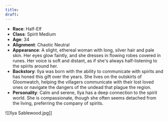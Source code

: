 ```yaml
---
title: 
draft:
---
```

- **Race**: Half-Elf
- **Class**: Spirit Medium
- **Age**: 34
- **Alignment**: Chaotic Neutral
- **Appearance**: A slight, ethereal woman with long, silver hair and pale skin. Her eyes glow faintly, and she dresses in flowing robes covered in runes. Her voice is soft and distant, as if she's always half-listening to the spirits around her.
- **Backstory**: Ilya was born with the ability to communicate with spirits and has honed this gift over the years. She lives on the outskirts of Gloomwatch, helping the villagers communicate with their lost loved ones or navigate the dangers of the undead that plague the region.
- **Personality**: Calm and serene, Ilya has a deep connection to the spirit world. She is compassionate, though she often seems detached from the living, preferring the company of spirits.

![[Ilya Sablewood.jpg]]